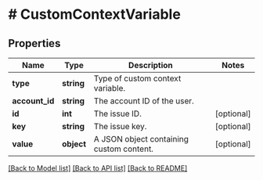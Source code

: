 # # CustomContextVariable

## Properties

Name | Type | Description | Notes
------------ | ------------- | ------------- | -------------
**type** | **string** | Type of custom context variable. |
**account_id** | **string** | The account ID of the user. |
**id** | **int** | The issue ID. | [optional]
**key** | **string** | The issue key. | [optional]
**value** | **object** | A JSON object containing custom content. | [optional]

[[Back to Model list]](../../README.md#models) [[Back to API list]](../../README.md#endpoints) [[Back to README]](../../README.md)
